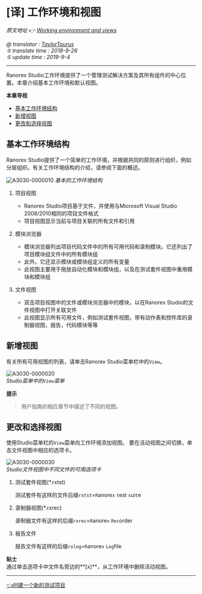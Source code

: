 # [译] 工作环境和视图

*原文地址 👉 [Working environment and views][0]*

*@ translator : [TaylorTaurus](https://github.com/taylortaurus)*    
*♋ translate time : 2018-9-26*    
*♋ update time : 2019-9-4*

---

Ranorex Studio工作环境提供了一个管理测试解决方案及其所有组件的中心位置。本章介绍基本工作环境和默认视图。

**本章导视**

- [基本工作环境结构](#基本工作环境结构)
- [新增视图](#新增视图)
- [更改和选择视图](#更改和选择视图)

## 基本工作环境结构

Ranorex Studio提供了一个简单的工作环境，并根据共同的原则进行组织，例如分层组织。有关工作环境结构的介绍，请参阅下面的概述。

![A3030-0000010](https://gitee.com/taylortaurus/RX_UserGuide_GitBook_Picbed/raw/master/RanorexStudio/A3030-0000010.png)
*基本的工作环境结构*

1. 项目视图

    - Ranorex Studio项目基于文件，并使用与Microsoft Visual Studio 2008/2010相同的项目文件格式
    - 项目视图显示当前与项目关联的所有文件和引用

2. 模块浏览器

    - 模块浏览器列出项目代码文件中的所有可用代码和录制模块。它还列出了项目模块组文件中的所有模块组
    - 此外，它还显示模块或模块组定义的所有变量
    - 此视图主要用于拖放自动化模块和模块组，以及在测试套件视图中重用模块和模块组

3. 文件视图
    -  双击项目视图中的文件或模块浏览器中的模块，以在Ranorex Studio的文件视图中打开关联文件
    -  此视图显示所有可用文件，例如测试套件视图，带有动作表和控件库的录制器视图，报告，代码模块等等
  
## 新增视图

有关所有可用视图的列表，请单击Ranorex Studio菜单栏中的`View`。

![A3030-0000020](https://gitee.com/taylortaurus/RX_UserGuide_GitBook_Picbed/raw/master/RanorexStudio/A3030-0000020.png)  
*Studio菜单中的`View`菜单*  

**提示**  
> 用户指南的相应章节中描述了不同的视图。

## 更改和选择视图

使用Studio菜单栏的`View`菜单向工作环境添加视图。
要在活动视图之间切换，单击文件视图中相应的选项卡。

![A3030-0000030](https://gitee.com/taylortaurus/RX_UserGuide_GitBook_Picbed/raw/master/RanorexStudio/A3030-0000030.png)  
*Studio文件视图中不同文件的可用选项卡*

1. 测试套件视图(*.rxtst)

    测试套件有这样的文件后缀`rxtst`=`R`anore`x` `t`est `s`ui`t`e 

2. 录制器视图(*.rxrec)

    录制器文件有这样的后缀`rxrec`=`R`anore`x` `Rec`order

3. 报告文件

    报告文件有这样的后缀`rxlog`=`R`anore`x` `Log`file

**贴士**  
通过单击选项卡中文件名旁边的**[x]**，从工作环境中删除活动视图。

---
[👈创建一个新的测试项目][1]


[0]: https://www.ranorex.com/help/latest/ranorex-studio-fundamentals/ranorex-studio/working-environments-views/

[1]:.\creating-new-test-project.html